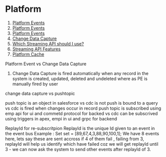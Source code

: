 # Platform

1. [Platform Events](https://developer.salesforce.com/blogs/developer-relations/2017/05/first-impressions-platform-events-salesforce-enterprise-messaging-platform.html)
1. [Platform Events](https://www.apexhours.com/integrating-with-salesforce-using-platform-events/)
1. [Platform Events](https://developer.salesforce.com/blogs/2018/12/platform-events-eventbus-a-new-chapter-in-the-never-ending-saga-of-bulkification.html)
2. [Change Data Capture](https://developer.salesforce.com/blogs/2018/08/what-is-change-data-capture)
3. [Which Streaming API should I use?](https://developer.salesforce.com/blogs/2018/07/which-streaming-event-do-i-use)
4. [Streaming API Features](https://developer.salesforce.com/docs/atlas.en-us.api_streaming.meta/api_streaming/event_comparison.htm)
5. [Platform Cache](https://developer.salesforce.com/blogs/2020/06/caching-in-the-salesforce-platform.html)


Platform Event vs Change Data Capture

1. Change Data Capture is fired automatically when any record in the system is created, updated, deleted and undeleted where as PE is manually fired by user

change data capture vs pushtopic

push topic is an object in salesforce vs cdc is not
push is bound to a query vs cdc is fired when changes occur in record
push topic is subscribed using emp api for ui and commetd protocol for backed vs cdc can be subscrived using triggers in apex, empi in ui and grpc for backend

ReplayId for re-subscritpion
ReplayId is the unique Id given to an event in the event bus 
Example : 
Set<Integer> set = [89,67,4,3,88,90,100,1];
We have 8 events here, lets say these are sent accross if 4 of them fail , failing from 3, replayId will help us identify which have failed coz we
will get replayId until 3 - we can now ask the system to send other events after replayId of 3.

